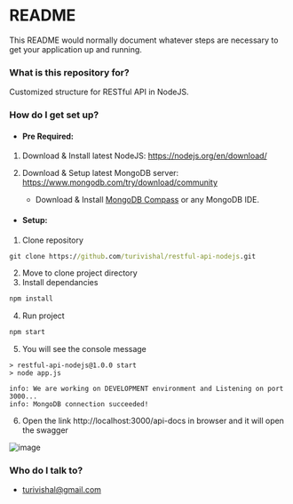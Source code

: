 # README #

This README would normally document whatever steps are necessary to get your application up and running.

### What is this repository for? ###

Customized structure for RESTful API in NodeJS.

### How do I get set up? ###

- #### Pre Required:

1) Download & Install latest NodeJS: https://nodejs.org/en/download/

2) Download & Setup latest MongoDB server: https://www.mongodb.com/try/download/community
    - Download & Install [MongoDB Compass](https://www.mongodb.com/try/download/compass) or any MongoDB IDE.

- #### Setup:

1) Clone repository 
```cmd
git clone https://github.com/turivishal/restful-api-nodejs.git
```
2) Move to clone project directory
3) Install dependancies
```cmd
npm install
```
4) Run project
```cmd
npm start
```
5) You will see the console message
```
> restful-api-nodejs@1.0.0 start
> node app.js

info: We are working on DEVELOPMENT environment and Listening on port 3000...
info: MongoDB connection succeeded!
```
6) Open the link http://localhost:3000/api-docs in browser and it will open the swagger

![image](https://user-images.githubusercontent.com/10988772/130230131-54ffe879-0820-42f5-bde8-983ac697bfe2.png)


### Who do I talk to? ###

* turivishal@gmail.com
